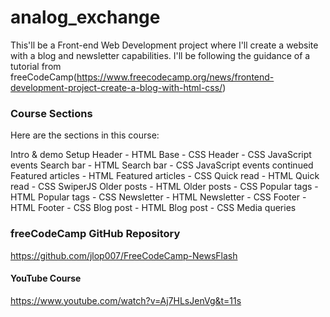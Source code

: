 # analog_exchange
This'll be a Front-end Web Development project where I'll create a website with a blog and newsletter capabilities. I'll be following the guidance of a tutorial from freeCodeCamp(https://www.freecodecamp.org/news/frontend-development-project-create-a-blog-with-html-css/)

### Course Sections

Here are the sections in this course:

Intro & demo
Setup
Header - HTML
Base - CSS
Header - CSS
JavaScript events
Search bar - HTML
Search bar - CSS
JavaScript events continued
Featured articles - HTML
Featured articles - CSS
Quick read - HTML
Quick read - CSS
SwiperJS
Older posts - HTML
Older posts - CSS
Popular tags - HTML
Popular tags - CSS
Newsletter - HTML
Newsletter - CSS
Footer - HTML
Footer - CSS
Blog post - HTML
Blog post - CSS
Media queries

### freeCodeCamp GitHub Repository
https://github.com/jlop007/FreeCodeCamp-NewsFlash

#### YouTube Course
https://www.youtube.com/watch?v=Aj7HLsJenVg&t=11s